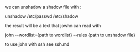we can unshadow a shadow file with :

unshadow /etc/passwd /etc/shadow

the result will be a text that jowhn can read with

john --wordlist={path to wordlist} --rules {path to unshadow file}


to use john with ssh see ssh.md